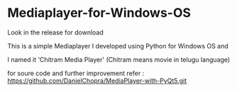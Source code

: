 # Mediaplayer-for-Windows-OS
Look in the release for download  

This is a simple Mediaplayer I developed using Python for Windows OS and 

I named it 'Chitram Media Player' (Chitram means movie in telugu language)

for soure code and further improvement refer : https://github.com/DanielChopra/MediaPlayer-with-PyQt5.git
